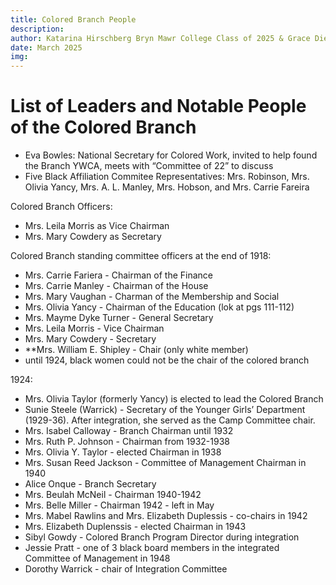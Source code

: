 ```yaml
---
title: Colored Branch People
description:
author: Katarina Hirschberg Bryn Mawr College Class of 2025 & Grace Diehl Bryn Mawr College Class of 2027
date: March 2025
img: 
---
```


# List of Leaders and Notable People of the Colored Branch 

- Eva Bowles: National Secretary for Colored Work, invited to help found the Branch YWCA, meets with “Committee of 22” to discuss 
- Five Black Affiliation Commitee Representatives: Mrs. Robinson, Mrs. Olivia Yancy, Mrs. A. L. Manley, Mrs. Hobson, and Mrs. Carrie Fareira 

Colored Branch Officers:
- Mrs. Leila Morris as Vice Chairman
- Mrs. Mary Cowdery as Secretary 

Colored Branch standing committee officers at the end of 1918:

- Mrs. Carrie Fariera - Chairman of the Finance 
- Mrs. Carrie Manley - Chairman of the House 
- Mrs. Mary Vaughan - Charman of the Membership and Social 
- Mrs. Olivia Yancy - Chairman of the Education (lok at pgs 111-112) 
- Mrs. Mayme Dyke Turner - General Secretary 
- Mrs. Leila Morris - Vice Chairman 
- Mrs. Mary Cowdery - Secretary 
- **Mrs. William E. Shipley - Chair (only white member) 
- until 1924, black women could not be the chair of the colored branch 

1924:
- Mrs. Olivia Taylor (formerly Yancy) is elected to lead the Colored Branch 
- Sunie Steele (Warrick) - Secretary of the Younger Girls’ Department (1929-36). After integration, she served as the Camp Committee chair. 
- Mrs. Isabel Calloway - Branch Chairman until 1932 
- Mrs. Ruth P. Johnson - Chairman from 1932-1938 
- Mrs. Olivia Y. Taylor - elected Chairman in 1938 
- Mrs. Susan Reed Jackson - Committee of Management Chairman in 1940 
- Alice Onque - Branch Secretary 
- Mrs. Beulah McNeil - Chairman 1940-1942 
- Mrs. Belle Miller - Chairman 1942 - left in May 
- Mrs. Mabel Rawlins and Mrs. Elizabeth Duplessis - co-chairs in 1942 
- Mrs. Elizabeth Duplenssis - elected Chairman in 1943
- Sibyl Gowdy - Colored Branch Program Director during integration 
- Jessie Pratt - one of 3 black board members in the integrated Committee of Management in 1948  
- Dorothy Warrick - chair of Integration Committee 
